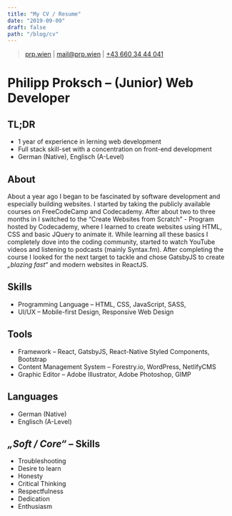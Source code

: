 ```yaml
---
title: "My CV / Resume"
date: "2019-09-09"
draft: false
path: "/blog/cv"
---
```


> [prp.wien](https://prp.wien) | 
[mail@prp.wien](mailto:mail@prp.wien) | 
[+43 660 34 44 041](tel:+436603444041)

# Philipp Proksch &ndash; (Junior) Web Developer
## TL;DR
- 1 year of experience in lerning web development
- Full stack skill-set with a concentration on front-end development
- German (Native), Englisch (A-Level)

## About 
About a year ago I began to be fascinated by software development and especially building websites. 
I started by taking the publicly available courses on FreeCodeCamp and Codecademy. 
After about two to three months in I switched to the “Create Websites from Scratch” - Program hosted by Codecademy, 
where I learned to create websites using HTML, CSS and basic JQuery to animate it.
While learning all these basics I completely dove into the coding community, started to watch YouTube videos and listening to podcasts (mainly Syntax.fm). 
After completing the course I looked for the next target to tackle and chose GatsbyJS to create *„blazing fast“* and modern websites in ReactJS.

## Skills
- Programming Language &ndash; HTML, CSS, JavaScript, SASS,
- UI/UX &ndash; Mobile-first Design, Responsive Web Design

## Tools
- Framework &ndash; React, GatsbyJS, React-Native Styled Components, Bootstrap
- Content Management System &ndash; Forestry.io, WordPress, NetlifyCMS
- Graphic Editor &ndash; Adobe Illustrator, Adobe Photoshop, GIMP

## Languages
- German (Native)
- Englisch (A-Level)

## *„Soft / Core“* &ndash; Skills
- Troubleshooting 
- Desire to learn
- Honesty
- Critical Thinking
- Respectfulness
- Dedication
- Enthusiasm


